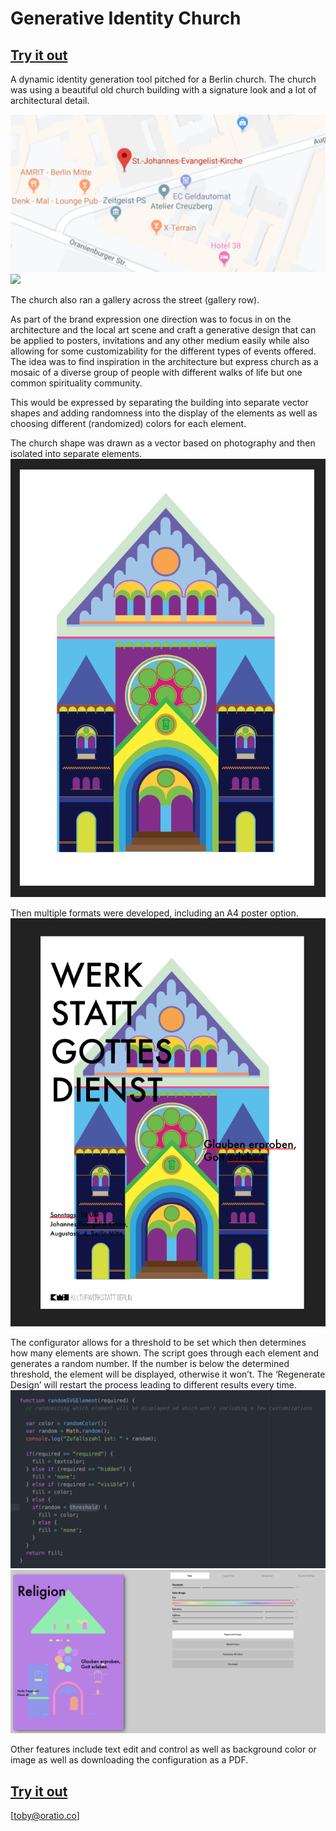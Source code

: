 # Generative Identity Church

## [Try it out](http://tobystereo.github.io/dynamic_identity_configurator/)

A dynamic identity generation tool pitched for a Berlin church.
The church was using a beautiful old church building with a signature look and a lot of architectural detail.

![St. Johannes Evangelist Church on Gallery Row](/assets/img/location.png)
![](/assets/img/churchphoto.png)

The church also ran a gallery across the street (gallery row).

As part of the brand expression one direction was to focus in on the architecture and the local art scene and craft a generative design that can be applied to posters, invitations and any other medium easily while also allowing for some customizability for the different types of events offered.
The idea was to find inspiration in the architecture but express church as a mosaic of a diverse group of people with different walks of life but one common spirituality community.

This would be expressed by separating the building into separate vector shapes and adding randomness into the display of the elements as well as choosing different (randomized) colors for each element.

The church shape was drawn as a vector based on photography and then isolated into separate elements.
![Vectorized Church Front](/assets/img/vectorshape.png)

Then multiple formats were developed, including an A4 poster option.
![Poster Layout](/assets/img/mockup.png)

The configurator allows for a threshold to be set which then determines how many elements are shown. The script goes through each element and generates a random number. If the number is below the determined threshold, the element will be displayed, otherwise it won’t. The ‘Regenerate Design’ will restart the process leading to different results every time.
![Code Snipper](/assets/img/code.png)
![Cnfiguration Screen](/assets/img/tool.png)

Other features include text edit and control as well as background color or image as well as downloading the configuration as a PDF.

## [Try it out](http://tobystereo.github.io/dynamic_identity_configurator/)

[toby@oratio.co]
